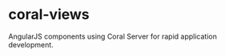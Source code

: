 coral-views
===========

AngularJS components using Coral Server for rapid application development.
